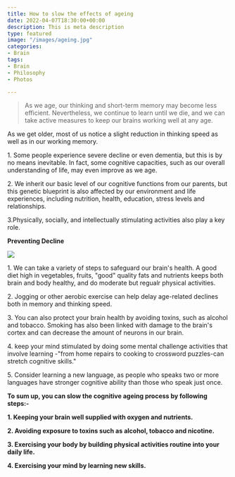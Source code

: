 ```yaml
---
title: How to slow the effects of ageing
date: 2022-04-07T18:30:00+00:00
description: This is meta description
type: featured
image: "/images/ageing.jpg"
categories:
- Brain
tags:
- Brain
- Philosophy
- Photos

---
```

> As we age, our thinking and short-term memory may become less efficient. Nevertheless, we continue to learn until we die, and we can take active measures to keep our brains working well at any age.

As we get older, most of us notice a slight reduction in thinking speed as well as in our working memory.

1\. Some people experience severe decline or even dementia, but this is by no means inevitable. In fact, some cognitive capacities, such as our overall understanding of life, may even improve as we age.

2\. We inherit our basic level of our cognitive functions from our parents, but this genetic blueprint is also affected by our environment and life experiences, including nutrition, health, education, stress levels and relationships.

3\.Physically, socially, and intellectually stimulating activities also play a key role.

**Preventing Decline**

![](/images/ageing.jpg)

1\. We can take a variety of steps to safeguard our brain's health. A good diet high in vegetables, fruits, "good" quality fats and nutrients keeps both brain and body healthy, and do moderate but regualr physical activities.

2\. Jogging or other aerobic exercise can help delay age-related declines both in memory and thinking speed.

3\. You can also protect your brain health by avoiding toxins, such as alcohol and tobacco. Smoking has also been linked with damage to the brain's cortex and can decrease the amount of neurons in our brain.

4\. keep your mind stimulated by doing some mental challenge activities that involve learning -"from home repairs to cooking to crossword puzzles-can stretch cognitive skills."

5\. Consider learning a new language, as people who speaks two or more languages have stronger cognitive ability than those who speak just once.

**To sum up, you can slow the cognitive ageing process by following steps:-**

**1. Keeping your brain well supplied with oxygen and nutrients.**

**2. Avoiding exposure to toxins such as alcohol, tobacco and nicotine.**

**3. Exercising your body by building physical activities routine into your daily life.**

**4. Exercising your mind by learning new skills.**